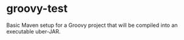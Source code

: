 # groovy-test
Basic Maven setup for a Groovy project that will be compiled into an executable uber-JAR.
